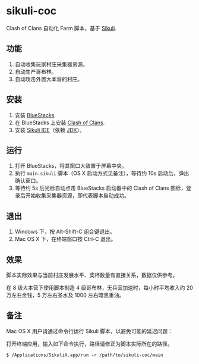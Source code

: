 # sikuli-coc
Clash of Clans 自动化 Farm 脚本，基于 [Sikuli](http://sikulix-2014.readthedocs.org/en/latest/).

## 功能
1. 自动收集玩家村庄采集器资源。
2. 自动生产哥布林。
3. 自动攻击外置大本营的村庄。

## 安装
1. 安装 [BlueStacks](http://www.bluestacks.cn/).
2. 在 BlueStacks 上安装 [Clash of Clans](http://rigel.androidapksfree.com/habu/com.supercell.clashofclans_v8.116.2-722_Android-4.0.3.apk).
3. 安装 [Sikuli IDE](http://www.sikuli.org/download.html)（依赖 [JDK](http://www.oracle.com/technetwork/java/javase/downloads/index.html)）。

## 运行
1. 打开 BlueStacks，将其窗口大致置于屏幕中央。
2. 执行 `main.sikuli` 脚本（OS X 启动方式见备注），等待约 10s 启动后，弹出确认窗口。
3. 等待约 5s 后光标自动点击 BlueStacks 启动器中的 Clash of Clans 图标，登录后开始收集采集器资源，即代表脚本启动成功。

## 退出
1. Windows 下，按 Alt-Shift-C 组合键退出。
2. Mac OS X 下，在终端窗口按 Ctrl-C 退出。

## 效果
脚本实际效果与当前村庄发展水平、奖杯数量有直接关系，数据仅供参考。

在 8 级大本营下使用脚本制造 4 级哥布林，无兵营加速时，每小时平均收入约 20 万左右金钱，5 万左右圣水及 1000 左右暗黑重油。

## 备注
Mac OS X 用户请通过命令行运行 Sikuli 脚本，以避免可能的延迟问题：

打开终端应用，输入如下命令执行，路径请修正为脚本实际所在的路径。

```
$ /Applications/SikuliX.app/run -r /path/to/sikuli-coc/main 
```

